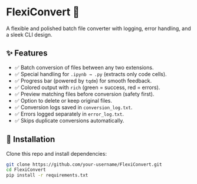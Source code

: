 # FlexiConvert 🦎
A flexible and polished batch file converter with logging, error handling, and a sleek CLI design.

## ✨ Features
- ✅ Batch conversion of files between any two extensions.
- ✅ Special handling for `.ipynb → .py` (extracts only code cells).
- ✅ Progress bar (powered by `tqdm`) for smooth feedback.
- ✅ Colored output with `rich` (green = success, red = errors).
- ✅ Preview matching files before conversion (safety first).
- ✅ Option to delete or keep original files.
- ✅ Conversion logs saved in `conversion_log.txt`.
- ✅ Errors logged separately in `error_log.txt`.
- ✅ Skips duplicate conversions automatically.

## 🚀 Installation
Clone this repo and install dependencies:
```bash
git clone https://github.com/your-username/FlexiConvert.git
cd FlexiConvert
pip install -r requirements.txt
